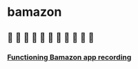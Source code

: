 # bamazon

## :movie_camera: :movie_camera:  :movie_camera:  :movie_camera:  :movie_camera:  :movie_camera:  :movie_camera:  :movie_camera:  :movie_camera:  :movie_camera:  :movie_camera: 

### [Functioning Bamazon app recording](https://youtu.be/ysVVjK0UjdQ)